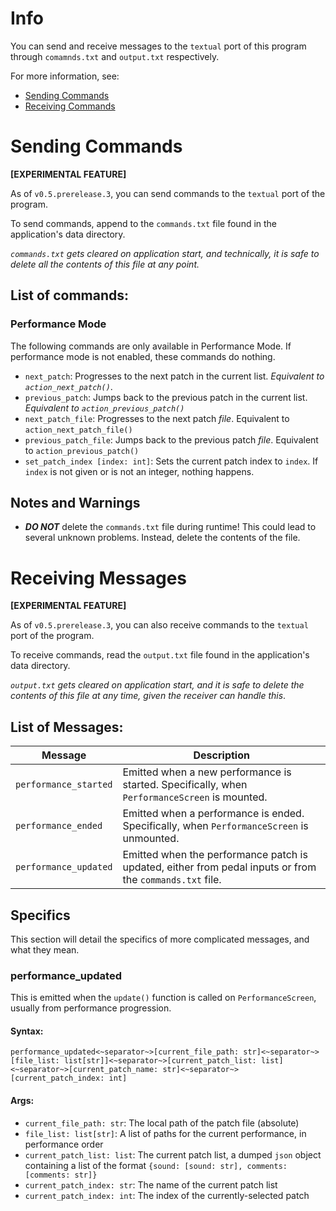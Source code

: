 # Info
You can send and receive messages to the `textual` port of this program through `comamnds.txt` and `output.txt` respectively.

For more information, see:
- [Sending Commands](#sending-commands)
- [Receiving Commands](#receiving-messages)

# Sending Commands
**[EXPERIMENTAL FEATURE]**

As of `v0.5.prerelease.3`, you can send commands to the `textual` port of the program.

To send commands, append to the `commands.txt` file found in the application's data directory.

*`commands.txt` gets cleared on application start, and technically, it is safe to delete all the contents of this file at any point.*

## List of commands:
### Performance Mode
The following commands are only available in Performance Mode. If performance mode is not enabled, these commands do nothing.
- `next_patch`: Progresses to the next patch in the current list. *Equivalent to `action_next_patch()`*.
- `previous_patch`: Jumps back to the previous patch in the current list. *Equivalent to `action_previous_patch()`*
- `next_patch_file`: Progresses to the next patch *file*. Equivalent to `action_next_patch_file()`
- `previous_patch_file`: Jumps back to the previous patch *file*. Equivalent to `action_previous_patch()`
- `set_patch_index [index: int]`: Sets the current patch index to `index`. If `index` is not given or is not an integer, nothing happens.


## Notes and Warnings
- ***DO NOT*** delete the `commands.txt` file during runtime! This could lead to several unknown problems. Instead, delete the contents of the file.


# Receiving Messages
**[EXPERIMENTAL FEATURE]**

As of `v0.5.prerelease.3`, you can also receive commands to the `textual` port of the program.

To receive commands, read the `output.txt` file found in the application's data directory.

*`output.txt` gets cleared on application start, and it is safe to delete the contents of this file at any time, given the receiver can handle this*.

## List of Messages:
| **Message**           | **Description**                                                                                          |
|-----------------------|----------------------------------------------------------------------------------------------------------|
| `performance_started` | Emitted when a new performance is started. Specifically, when `PerformanceScreen` is mounted.            |
| `performance_ended`   | Emitted when a performance is ended. Specifically, when `PerformanceScreen` is unmounted.                |
| `performance_updated` | Emitted when the performance patch is updated, either from pedal inputs or from the `commands.txt` file. | 


## Specifics
This section will detail the specifics of more complicated messages, and what they mean.

### performance_updated
This is emitted when the `update()` function is called on `PerformanceScreen`, usually from performance progression.

#### Syntax:
`performance_updated<~separator~>[current_file_path: str]<~separator~>[file_list: list[str]]<~separator~>[current_patch_list: list]<~separator~>[current_patch_name: str]<~separator~>[current_patch_index: int]`

#### Args:
- `current_file_path: str`: The local path of the patch file (absolute)
- `file_list: list[str]`: A list of paths for the current performance, in performance order
- `current_patch_list: list`: The current patch list, a dumped `json` object containing a list of the format `{sound: [sound: str], comments: [comments: str]}`
- `current_patch_index: str`: The name of the current patch list
- `current_patch_index: int`: The index of the currently-selected patch